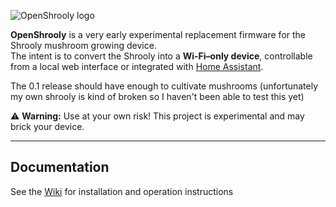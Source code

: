 ![OpenShrooly logo](https://github.com/user-attachments/assets/9fa4725c-00c0-42ce-ba5d-a9dcd2bbc7c9)


**OpenShrooly** is a very early experimental replacement firmware for the Shrooly mushroom growing device.  
The intent is to convert the Shrooly into a **Wi-Fi–only device**, controllable from a local web interface or integrated with [Home Assistant](https://www.home-assistant.io/).

The 0.1 release should have enough to cultivate mushrooms (unfortunately my own shrooly is kind of broken so I haven't been able to test this yet)

⚠️ **Warning:** Use at your own risk! This project is experimental and may brick your device.

---

## Documentation

See the [Wiki](https://github.com/grahamsz/openshrooly/wiki) for installation and operation instructions
